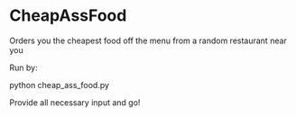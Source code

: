CheapAssFood
============

Orders you the cheapest food off the menu from a random restaurant near you

Run by:

python cheap_ass_food.py

Provide all necessary input and go!

